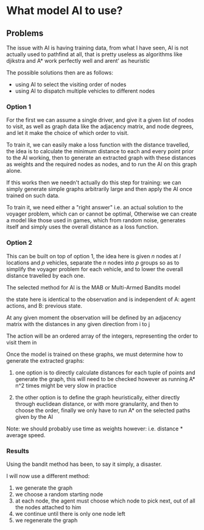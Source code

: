 # What model AI to use?

## Problems

The issue with AI is having training data,
from what I have seen, AI is not actually used to pathfind at all,
that is pretty useless as algorithms like djikstra and A* work perfectly well and arent' as heuristic

The possible solutions then are as follows:

- using AI to select the visiting order of nodes
- using AI to dispatch multiple vehicles to different nodes

### Option 1

For the first we can assume a single driver, and give it a given list of nodes to visit, as well as
graph data like the adjacency matrix, and node degrees, and let it make the choice of which order to visit.

To train it, we can easily make a loss function with the distance travelled, the idea is to calculate the minimum distance
to each and every point prior to the AI working, then to generate an extracted graph with these distances as weights
and the required nodes as nodes, and to run the AI on this graph alone.

If this works then we needn't actually do this step for training: we can simply generate simple graphs arbitrarily large
and then apply the AI once trained on such data.

To train it, we need either a "right answer" i.e. an actual solution to the voyager problem, which can or cannot be optimal,
Otherwise we can create a model like those used in games, which from random noise, generates itself and simply uses
the overall distance as a loss function.

### Option 2

This can be built on top of option 1, the idea here is given *n* nodes  at *l* locations and *p* vehicles,
separate the *n* nodes into *p* groups so as to simplify the voyager problem for each vehicle, and to lower the overall
distance travelled by each one.


The selected method for AI is the MAB or Multi-Armed Bandits model

the state here is identical to the observation and is independent of A: agent actions, and B: previous state.

At any given moment the observation will be defined by an adjacency matrix
with the distances in any given direction from i to j

The action will be an ordered array of the integers, representing the order to visit them in

Once the model is trained on these graphs, we must determine how to generate the extracted graphs:

1. one option is to directly calculate distances for each tuple of points and generate the graph,
this will need to be checked however as running A* n^2 times might be very slow in practice

2. the other option is to define the graph heuristically, either directly through euclidean distance, or with
more granularity, and then to choose the order, finally we only have to run A* on the selected paths given by the AI

Note: we should probably use time as weights however: i.e. distance * average speed.


### Results

Using the bandit method has been, to say it simply, a disaster.

I will now use a different method:

1. we generate the graph
2. we choose a random starting node
3. at each node, the agent must choose which node to pick next, out of all the nodes attached to him
4. we continue until there is only one node left
5. we regenerate the graph

